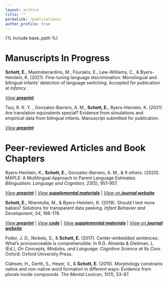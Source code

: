 ```yaml
---
layout: archive
title: ""
permalink: /publications/
author_profile: true
---
```


<!-- {% if author.googlescholar %}
  You can also find my articles on <u><a href="{{author.googlescholar}}">my Google Scholar profile</a>.</u>
{% endif %} -->

{% include base_path %}

Manuscripts In Progress
======

**Schott, E.**, Mastroberardino, M., Fourakis, E., Lew-Williams, C., & Byers-Heinlein, K. (2021). Fine-tuning language discrimination: Monolingual and bilingual infants’ detection of language switching. Accepted for publication at *Infancy*.

[*View* ***preprint***](https://psyarxiv.com/xkc9b/)  


Tsui, R. K. Y. , Gonzalez-Barrero, A. M., **Schott, E.**, Byers-Heinlein, K. (2021) Are translation equivalents special? Evidence from simulations and empirical data from bilingual infants. Manuscript submitted for publication.

[*View* ***preprint***](https://psyarxiv.com/h4jxe/)  


Peer-reviewed Articles and Book Chapters
=======


Byers-Heinlein, K., **Schott, E.**, Gonzalez-Barrero, A. M., & 9 others. (2020). MAPLE: A Multilingual
Approach to Parent Language Estimates. *Bilingualism: Language and Cognition*, *23*(5), 951-957. 

[*View* ***preprint***](https://psyarxiv.com/r2q3u/)     \|    [*View* ***supplemental materials***](https://osf.io/byxfz/) \|    [*View on* ***journal website***](https://www.cambridge.org/core/journals/bilingualism-language-and-cognition/article/maple-a-multilingual-approach-to-parent-language-estimates/871E9488574C8F638FCFAA9234DC0159)

**Schott, E.**, Rhemtulla, M., & Byers-Heinlein, K. (2019). Should I test more babies? Solutions for transparent data peeking. *Infant Behavior and Development*, *54*, 166-176.

[*View* ***preprint***](https://psyarxiv.com/gxfaj/)     \|    [*View* ***code***](https://e-schott.github.io/code/SolutionsForTransparentDataPeeking-resub.html)     \|    [*View* ***supplemental materials***](https://osf.io/qd25s/)     \|    [*View on* ***journal website***](https://www.sciencedirect.com/science/article/pii/S0163638318300894)

Fodor, J. D., Nickels, S., & **Schott, E.** (2017). Center-embedded sentences: What’s pronounceable is comprehensible. In R.G. Almeida & Gleitman, L. (Ed.), *On Concepts, Modules, and Language: Cognitive Science at Its Core*. Oxford: Oxford University Press.

Clahsen, H., Gerth, S., Heyer, V., & **Schott, E.** (2015). Morphology constrains native and non-native word formation in different ways: Evidence from plurals inside compounds. *The Mental Lexicon*, *10*(1), 53-87.
<!-- {% for post in site.publications reversed %}
  {% include archive-single.html %}
{% endfor %} -->
